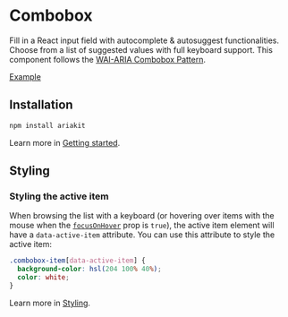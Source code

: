# Combobox

<p data-description>
  Fill in a React input field with autocomplete &amp; autosuggest functionalities. Choose from a list of suggested values with full keyboard support. This component follows the <a href="https://www.w3.org/WAI/ARIA/apg/patterns/combobox/">WAI-ARIA Combobox Pattern</a>.
</p>

<a href="./__examples__/combobox/index.tsx" data-playground>Example</a>

## Installation

```sh
npm install ariakit
```

Learn more in [Getting started](/guide/getting-started).

## Styling

### Styling the active item

When browsing the list with a keyboard (or hovering over items with the mouse when the [`focusOnHover`](/api-reference/combobox-item#focusonhover) prop is `true`), the active item element will have a `data-active-item` attribute. You can use this attribute to style the active item:

```css
.combobox-item[data-active-item] {
  background-color: hsl(204 100% 40%);
  color: white;
}
```

Learn more in [Styling](/guide/styling).
